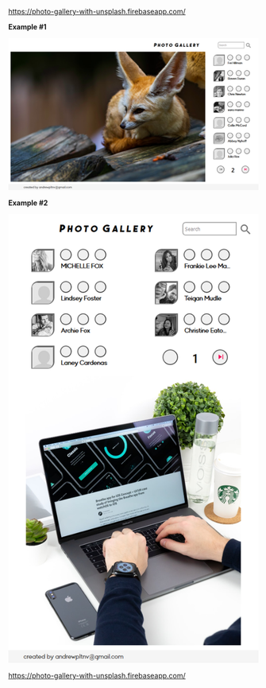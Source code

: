 https://photo-gallery-with-unsplash.firebaseapp.com/

**Example #1**

![Image description](NewScreenShot.png)

**Example #2**

![Image description](Screenshot_2020-04-17_Andrew`s_Gallery.png)

https://photo-gallery-with-unsplash.firebaseapp.com/
